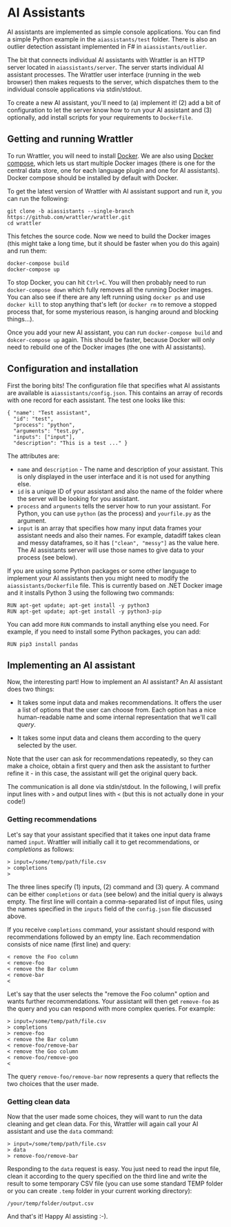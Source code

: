 # AI Assistants

AI assistants are implemented as simple console applications. You can find 
a simple Python example in the `aiassistants/test` folder. There is also an
outlier detection assistant implemented in F# in `aiassistants/outlier`.

The bit that connects individual AI assistants with Wrattler is an HTTP
server located in `aiassistants/server`. The server starts individual AI
assistant processes. The Wrattler user interface (running in the web browser) 
then makes requests to the server, which dispatches them to the individual
console applications via stdin/stdout.

To create a new AI assistant, you'll need to (a) implement it! (2) add 
a bit of configuration to let the server know how to run your AI assistant
and (3) optionally, add install scripts for your requirements to `Dockerfile`.

## Getting and running Wrattler

To run Wrattler, you will need to install [Docker](https://www.docker.com/).
We are also using [Docker compose](https://docs.docker.com/compose/), which lets
us start multiple Docker images (there is one for the central data store, one for each
language plugin and one for AI assistants). Docker compose should be installed by
default with Docker.

To get the latest version of Wrattler with AI assistant support and run it, you 
can run the following:

```
git clone -b aiassistants --single-branch https://github.com/wrattler/wrattler.git
cd wrattler
```

This fetches the source code. Now we need to build the Docker images (this might take
a long time, but it should be faster when you do this again) and run them:

```
docker-compose build
docker-compose up
```

To stop Docker, you can hit `Ctrl+C`. You will then probably need to run `docker-compose down`
which fully removes all the running Docker images. You can also see if there are any
left running using `docker ps` and use `docker kill` to stop anything that's left 
(or `docker rm` to remove a stopped process that, for some mysterious reason, is hanging
around and blocking things...).

Once you add your new AI assistant, you can run `docker-compose build` and `dokcer-compose up`
again. This should be faster, because Docker will only need to rebuild one of the Docker
images (the one with AI assistants).

## Configuration and installation

First the boring bits! The configuration file that specifies what AI assistants
are available is `aiassistants/config.json`. This contains an array of records
with one record for each assistant. The test one looks like this:

```
{ "name": "Test assistant",
  "id": "test",
  "process": "python",
  "arguments": "test.py",
  "inputs": ["input"],
  "description": "This is a test ..." }
```

The attributes are:

 - `name` and `description` - The name and description of your assistant. 
   This is only displayed in the user interface and it is not used for anything else.
 - `id` is a unique ID of your assistant and also the name of the folder where
   the server will be looking for you assistant.
 - `process` and `arguments` tells the server how to run your assistant. For 
   Python, you can use `python` (as the process) and `yourfile.py` as the argument.
 - `input` is an array that specifies how many input data frames your assistant needs
   and also their names. For example, datadiff takes clean and messy dataframes, so
   it has `["clean", "messy"]` as the value here. The AI assistants server will use
   those names to give data to your process (see below).

If you are using some Python packages or some other language to implement your
AI assistants then you might need to modify the `aiassistants/Dockerfile` file.
This is currently based on .NET Docker image and it installs Python 3 using the
following two commands:

```
RUN apt-get update; apt-get install -y python3
RUN apt-get update; apt-get install -y python3-pip
```

You can add more `RUN` commands to install anything else you need. For example, 
if you need to install some Python packages, you can add:

```
RUN pip3 install pandas
```

## Implementing an AI assistant

Now, the interesting part! How to implement an AI assistant? An AI assistant does two things:

 - It takes some input data and makes recommendations. It offers the user a list
   of options that the user can choose from. Each option has a nice human-readable
   name and some internal representation that we'll call _query_.

 - It takes some input data and cleans them according to the query selected by
   the user.

Note that the user can ask for recommendations repeatedly, so they can make a choice, 
obtain a first query and then ask the assistant to further refine it - in this case,
the assistant will get the original query back.

The communication is all done via stdin/stdout. In the following, I will prefix 
input lines with `>` and output lines with `<` (but this is not actually done in 
your code!)

### Getting recommendations

Let's say that your assistant specified that it takes one input data frame named `input`.
Wrattler will initially call it to get recommendations, or _completions_ as follows:

```
> input=/some/temp/path/file.csv
> completions
> 
```

The three lines specify (1) inputs, (2) command and (3) query. A command can be either
`completions` or `data` (see below) and the initial query is always empty. The first line
will contain a comma-separated list of input files, using the names specified in the
`inputs` field of the `config.json` file discussed above. 

If you receive `completions` command, your assistant should respond with recommendations 
followed by an empty line. Each recommendation consists of nice name (first line) and query:

```
< remove the Foo column
< remove-foo
< remove the Bar column
< remove-bar
<
```

Let's say that the user selects the "remove the Foo column" option and wants further 
recommendations. Your assistant will then get `remove-foo` as the query and you can
respond with more complex queries. For example:

```
> input=/some/temp/path/file.csv
> completions
> remove-foo 
< remove the Bar column
< remove-foo/remove-bar
< remove the Goo column
< remove-foo/remove-goo
< 
```

The query `remove-foo/remove-bar` now represents a query that reflects the two choices
that the user made.

### Getting clean data

Now that the user made some choices, they will want to run the data cleaning and get clean
data. For this, Wrattler will again call your AI assistant and use the `data` command:

```
> input=/some/temp/path/file.csv
> data
> remove-foo/remove-bar
```

Responding to the `data` request is easy. You just need to read the input file, clean it
according to the query specified on the third line and write the result to some temporary
CSV file (you can use some standard TEMP folder or you can create `.temp` folder in your
current working directory):

```
/your/temp/folder/output.csv
```

And that's it! Happy AI assisting :-).